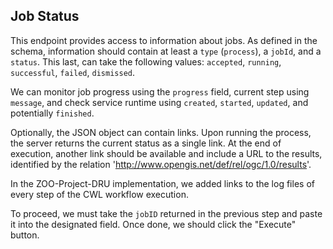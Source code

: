 ## Job Status

This endpoint provides access to information about jobs. As defined in the schema, information should contain at least a `type` (`process`), a `jobId`, and a `status`. This last, can take the following values: `accepted`, `running`, `successful`, `failed`, `dismissed`.

We can monitor job progress using the `progress` field, current step using `message`, and check service runtime using `created`, `started`, `updated`, and potentially `finished`.
 
Optionally, the JSON object can contain links. Upon running the process, the server returns the current status as a single link. At the end of execution, another link should be available and include a URL to the results, identified by the relation 'http://www.opengis.net/def/rel/ogc/1.0/results'.

In the ZOO-Project-DRU implementation, we added links to the log files of every step of the CWL workflow execution.

To proceed, we must take the `jobID` returned in the previous step and paste it into the designated field. Once done, we should click the "Execute" button.
